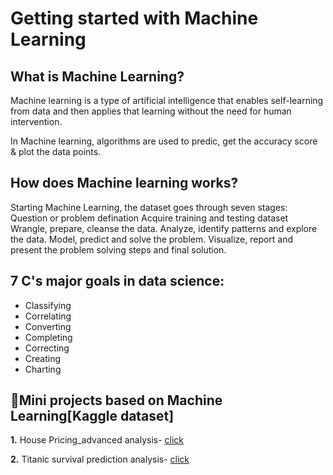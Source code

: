 # Getting started with Machine Learning 
## What is Machine Learning?
Machine learning is a type of artificial intelligence that enables self-learning from data and then applies that learning without the need for human intervention.

In Machine learning, algorithms are used to predic, get the accuracy score & plot the data points.

## How does Machine learning works?
Starting Machine Learning, the dataset goes through seven stages:
Question or problem defination
Acquire training and testing dataset
Wrangle, prepare, cleanse the data.
Analyze, identify patterns and explore the data.
Model, predict and solve the problem.
Visualize, report and present the problem solving steps and final solution.

## 7 C's major goals in data science: 
- Classifying
- Correlating
- Converting
- Completing
- Correcting
- Creating
- Charting

## 🤖Mini projects based on Machine Learning[Kaggle dataset]
**1.** House Pricing_advanced analysis- [click](https://github.com/Anjali-DA/Introduction-of-Machine-Learning/tree/main/House%20pricing_machine%20learning)

**2.** Titanic survival prediction analysis- [click](https://github.com/Anjali-DA/Introduction-of-Machine-Learning/blob/main/titanic_survival%20predictions/Readme.md)
